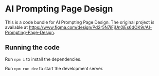 
  # AI Prompting Page Design

  This is a code bundle for AI Prompting Page Design. The original project is available at https://www.figma.com/design/Pd2r5N7iFjUn0jEs6dOK9r/AI-Prompting-Page-Design.

  ## Running the code

  Run `npm i` to install the dependencies.

  Run `npm run dev` to start the development server.
  
